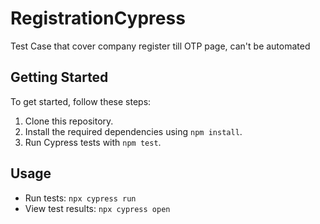 # RegistrationCypress


Test Case that cover company register till OTP page, can't be automated 

## Getting Started

To get started, follow these steps:

1. Clone this repository.
2. Install the required dependencies using `npm install`.
3. Run Cypress tests with `npm test`.

## Usage

- Run tests: `npx cypress run`
- View test results: `npx cypress open`


